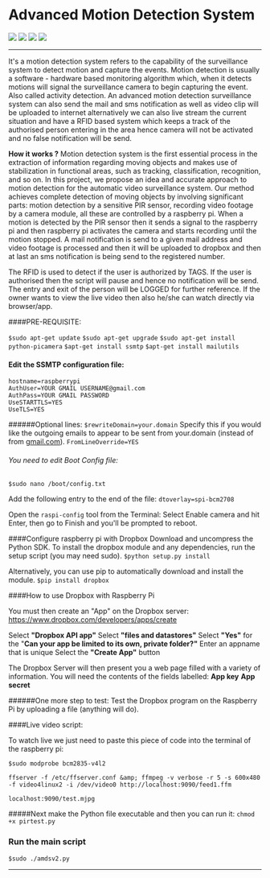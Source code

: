 # **Advanced Motion Detection System**
![](https://img.shields.io/badge/Release-V1.0.0-blue.svg)  ![](https://img.shields.io/badge/Build-Stable-green.svg) ![](https://img.shields.io/badge/License-MIT-red.svg) ![](https://img.shields.io/badge/By-Sheikh%20Nawab%20Arzoo-red.svg?style=social&logo=appveyor)

------------


It&#39;s a motion detection system refers to the capability of the surveillance system to detect motion and capture the events. Motion detection is usually a software - hardware based monitoring algorithm which, when it detects motions will signal the surveillance camera to begin capturing the event. Also called activity detection. An advanced motion detection surveillance system can also send the mail and sms notification as well as video clip will be uploaded to internet alternatively we can also live stream the current situation and have a RFID based system which keeps a track of the authorised person entering in the area hence camera will not be activated and no false notification will be send.

**How it works ?**
Motion detection system is the first essential process in the extraction of information regarding moving objects and makes use of stabilization in functional areas, such as tracking, classification, recognition, and so on. In this project, we propose an idea and accurate approach to motion detection for the automatic video surveillance system. Our method achieves complete detection of moving objects by involving significant parts: motion detection by a sensitive PIR sensor, recording video footage by a camera module, all these are controlled by a raspberry pi. When a motion is detected by the PIR sensor then it sends a signal to the raspberry pi and then raspberry pi activates the camera and starts recording until the motion stopped. A mail notification is send to a given mail address and video footage is processed and then it will be uploaded to dropbox and then at last an sms notification is being send to the registered number.

The RFID is used to detect if the user is authorized by TAGS. If the user is authorised then the script will pause and hence no notification will be send. The entry and exit of the person will be LOGGED for further reference. If the owner wants to view the live video then also he/she can watch directly via browser/app.

####PRE-REQUISITE:

`$sudo apt-get update`
`$sudo apt-get upgrade`
`$sudo apt-get install python-picamera`
`$apt-get install ssmtp`
`$apt-get install mailutils`

#### Edit the SSMTP configuration file:

````
hostname=raspberrypi
AuthUser=YOUR GMAIL USERNAME@gmail.com
AuthPass=YOUR GMAIL PASSWORD
UseSTARTTLS=YES
UseTLS=YES
````
######Optional lines:
`$rewriteDomain=your.domain`
Specify this if you would like the outgoing emails to appear to be sent from your.domain (instead of from [gmail.com](http://gmail.com/)).
`FromLineOverride=YES`

###### You need to edit Boot Config file:
`$sudo nano /boot/config.txt`

Add the following entry to the end of the file:
`dtoverlay=spi-bcm2708`

Open the `raspi-config` tool from the Terminal:
Select Enable camera and hit Enter, then go to Finish and you&#39;ll be prompted to reboot.

####Configure raspberry pi with Dropbox
Download and uncompress the Python SDK. To install the dropbox module and any dependencies, run the setup script (you may need sudo).
`$python setup.py install`

Alternatively, you can use pip to automatically download and install the module.
`$pip install dropbox`

####How to use Dropbox with Raspberry Pi

You must then create an &quot;App&quot; on the Dropbox server:
https://www.dropbox.com/developers/apps/create

Select **&quot;Dropbox API app&quot;**
Select **&quot;files and datastores&quot;**
Select **&quot;Yes&quot;** for the &quot;**Can your app be limited to its own, private folder?&quot;**
Enter an appname that is unique
Select the **&quot;Create App&quot;** button

The Dropbox Server will then present you a web page filled with a variety of information.  You will need the contents of the fields labelled:
**App key**
**App secret**

######One more step to test:
Test the Dropbox program on the Raspberry Pi by uploading a file (anything will do).


####Live video script:

To watch live we just need to paste this piece of code into the terminal of the raspberry pi:

`$sudo modprobe bcm2835-v4l2`

````
ffserver -f /etc/ffserver.conf &amp; ffmpeg -v verbose -r 5 -s 600x480 -f video4linux2 -i /dev/video0 http://localhost:9090/feed1.ffm
````

`localhost:9090/test.mjpg`

#####Next make the Python file executable and then you can run it:
`chmod +x pirtest.py`



### Run the main script
`$sudo ./amdsv2.py`


------------

